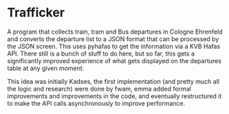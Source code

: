 # Trafficker
A program that collects train, tram and Bus departures in Cologne Ehrenfeld and converts the departure list to a JSON format that can be processed by the JSON screen.
This uses pyhafas to get the information via a KVB Hafas API. There still is a bunch of stuff to do here, but so far, this gets a significantly improved experience of what gets displayed on the departures table at any given moment.

This idea was initially Kadses, the first implementation (and pretty much all the logic and research) were done by fwam, emma added formal improvements and improvements in the code, and eventually restructured it to make the API calls asynchronously to improve performance.
